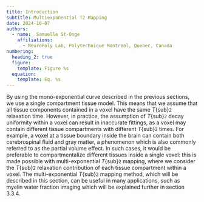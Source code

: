 ```yaml
---
title: Introduction
subtitle: Multiexponential T2 Mapping
date: 2024-10-07
authors:
  - name:  Samuelle St-Onge
    affiliations:
      - NeuroPoly Lab, Polytechnique Montreal, Quebec, Canada
numbering:
  heading_2: true
  figure:
    template: Figure %s
  equation:
    template: Eq. %s
---
```


By using the mono-exponential curve described in the previous sections, we use a single compartment tissue model. This means that we assume that all tissue components contained in a voxel have the same _T_{sub}`2` relaxation time. However, in practice, the assumption of _T_{sub}`2` decay uniformity within a voxel can result in inaccurate fittings, as a voxel may contain different tissue compartments with different _T_{sub}`2` times. For example, a voxel at a tissue boundary inside the brain can contain both cerebrospinal fluid and gray matter, a phenomenon which is also commonly referred to as the partial volume effect. In such cases, it would be preferable to compartmentalize different tissues inside a single voxel: this is made possible with multi-exponential _T_{sub}`2` mapping, where we consider the _T_{sub}`2` relaxation contribution of each tissue compartment within a voxel. The multi-exponential _T_{sub}`2` mapping method, which will be described in this section, can be useful in many applications, such as myelin water fraction imaging which will be explained further in section 3.3.4. 